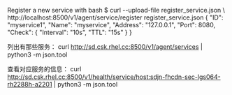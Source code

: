 Register a new service with bash
$ curl --upload-file register_service.json \ 
http://localhost:8500/v1/agent/service/register
register_service.json
{
  "ID": "myservice1",
  "Name": "myservice",
  "Address": "127.0.0.1",
  "Port": 8080,
  "Check": {
    "Interval": "10s",
    "TTL": "15s"
  }
}


列出有那些服务：
curl http://sd.csk.rhel.cc:8500/v1/agent/services | python3 -m json.tool

查看对应服务的信息：
curl http://sd.csk.rhel.cc:8500/v1/health/service/host:sdjn-fhcdn-sec-lgs064-rh2288h-a2201 | python3 -m json.tool